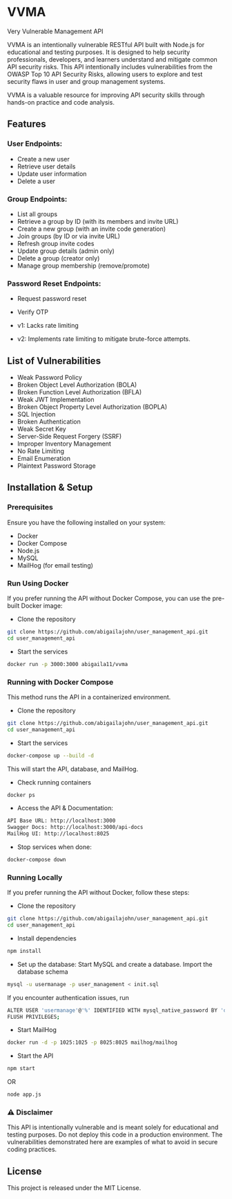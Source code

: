 # VVMA
Very Vulnerable Management API

VVMA is an intentionally vulnerable RESTful API built with Node.js for educational and testing purposes. It is designed to help security professionals, developers, and learners understand and mitigate common API security risks. 
This API intentionally includes vulnerabilities from the OWASP Top 10 API Security Risks, allowing users to explore and test security flaws in user and group management systems.

VVMA is a valuable resource for improving API security skills through hands-on practice and code analysis.

## Features
### User Endpoints:
- Create a new user
- Retrieve user details
- Update user information
- Delete a user

### Group Endpoints:
- List all groups
- Retrieve a group by ID (with its members and invite URL)
- Create a new group (with an invite code generation)
- Join groups (by ID or via invite URL)
- Refresh group invite codes
- Update group details (admin only)
- Delete a group (creator only)
- Manage group membership (remove/promote)

### Password Reset Endpoints:
- Request password reset
- Verify OTP

- v1: Lacks rate limiting
- v2: Implements rate limiting to mitigate brute-force attempts.

## List of Vulnerabilities
- Weak Password Policy
- Broken Object Level Authorization (BOLA)
- Broken Function Level Authorization (BFLA)
- Weak JWT Implementation
- Broken Object Property Level Authorization (BOPLA)
- SQL Injection
- Broken Authentication
- Weak Secret Key
- Server-Side Request Forgery (SSRF)
- Improper Inventory Management 
- No Rate Limiting 
- Email Enumeration
- Plaintext Password Storage

## Installation & Setup

### Prerequisites
Ensure you have the following installed on your system:
- Docker
- Docker Compose
- Node.js
- MySQL
- MailHog (for email testing)

### Run Using Docker
If you prefer running the API without Docker Compose, you can use the pre-built Docker image:

- Clone the repository
```bash
git clone https://github.com/abigailajohn/user_management_api.git
cd user_management_api
```

- Start the services
```bash
docker run -p 3000:3000 abigaila11/vvma 
```

### Running with Docker Compose
This method runs the API in a containerized environment.

- Clone the repository
```bash
git clone https://github.com/abigailajohn/user_management_api.git
cd user_management_api
```

- Start the services
```bash
docker-compose up --build -d 
```
This will start the API, database, and MailHog.

- Check running containers
```bash
docker ps
```

- Access the API & Documentation:
```bash
API Base URL: http://localhost:3000
Swagger Docs: http://localhost:3000/api-docs
MailHog UI: http://localhost:8025
```

- Stop services when done:
```bash
docker-compose down
```

### Running Locally
If you prefer running the API without Docker, follow these steps:
- Clone the repository
```bash
git clone https://github.com/abigailajohn/user_management_api.git
cd user_management_api
```

- Install dependencies
```bash
npm install
```

- Set up the database:
Start MySQL and create a database.
Import the database schema
```bash
mysql -u usermanage -p user_management < init.sql
```
If you encounter authentication issues, run
```bash
ALTER USER 'usermanage'@'%' IDENTIFIED WITH mysql_native_password BY 'db_password';
FLUSH PRIVILEGES;
```

- Start MailHog
```bash
docker run -d -p 1025:1025 -p 8025:8025 mailhog/mailhog
```

- Start the API
```bash
npm start
```
OR
```bash
node app.js
```

### ⚠️ Disclaimer
This API is intentionally vulnerable and is meant solely for educational and testing purposes. Do not deploy this code in a production environment. The vulnerabilities demonstrated here are examples of what to avoid in secure coding practices.

## License
This project is released under the MIT License.